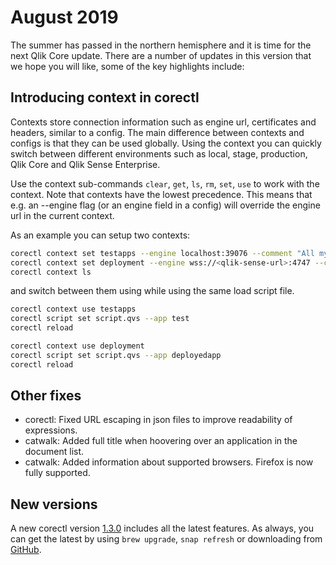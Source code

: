 # August 2019

The summer has passed in the northern hemisphere and it is time for the next Qlik Core update. There are a number of
updates in this version that we hope you will like, some of the key highlights include:

## Introducing context in corectl

Contexts store connection information such as engine url, certificates and headers, similar to a config. The main
difference between contexts and configs is that they can be used globally. Using the context you can quickly switch
between different environments such as local, stage, production, Qlik Core and Qlik Sense Enterprise.

Use the context sub-commands `clear`, `get`, `ls`, `rm`, `set`, `use` to work with the context. Note that contexts have
the lowest precedence. This means that e.g. an --engine flag (or an engine field in a config) will override the engine
url in the current context.

As an example you can setup two contexts:

```bash
corectl context set testapps --engine localhost:39076 --comment "All my local test apps"
corectl context set deployment --engine wss://<qlik-sense-url>:4747 --certificates <certfolder> --headers "X-Qlik-User: UserDirectory=<userdir>; UserId=<userid>"
corectl context ls
```

and switch between them using while using the same load script file.

```bash
corectl context use testapps
corectl script set script.qvs --app test
corectl reload

corectl context use deployment
corectl script set script.qvs --app deployedapp
corectl reload
```

## Other fixes

* corectl: Fixed URL escaping in json files to improve readability of expressions.
* catwalk: Added full title when hoovering over an application in the document list.
* catwalk: Added information about supported browsers. Firefox is now fully supported.

## New versions

A new corectl version [1.3.0](https://github.com/qlik-oss/corectl/releases/tag/v1.3.0) includes all the latest features.
As always, you can get the latest by using `brew upgrade`, `snap refresh` or downloading from
[GitHub](https://github.com/qlik-oss/corectl/releases).
